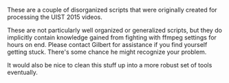 These are a couple of disorganized scripts that were originally created for processing the UIST 2015 videos.

These are not particularly well organized or generalized scripts, but they do implicitly contain knowledge gained from fighting with ffmpeg settings for hours on end.  Please contact Gilbert for assistance if you find yourself getting stuck.  There's some chance he might recognize your problem.

It would also be nice to clean this stuff up into a more robust set of tools eventually.